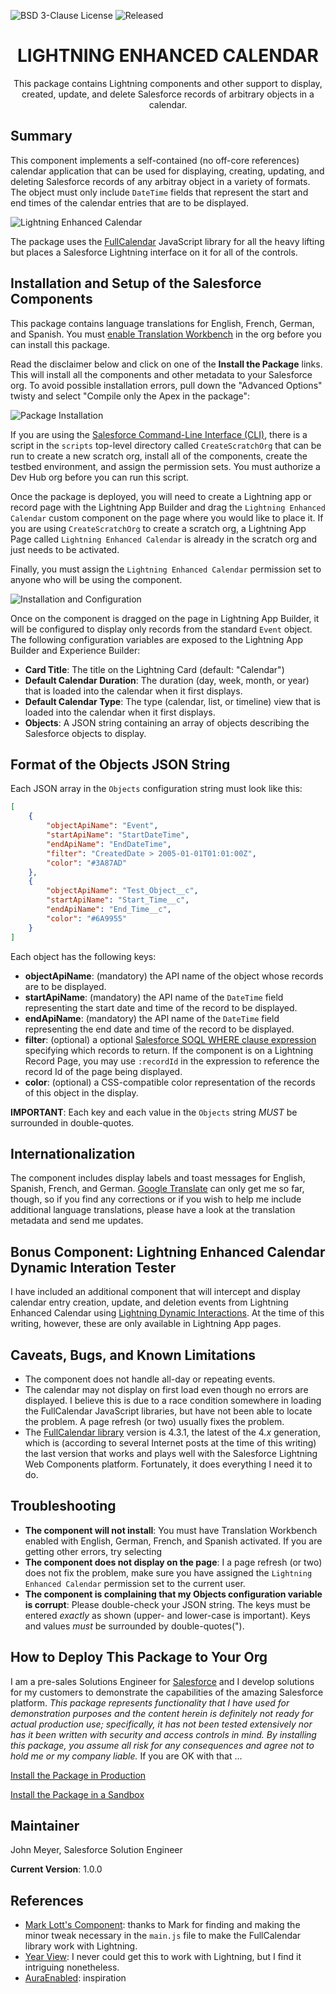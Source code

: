 ![BSD 3-Clause License](https://img.shields.io/badge/license-BSD%203--Clause-success) ![Released](https://img.shields.io/badge/status-Released-success)

<h1 align="center">LIGHTNING ENHANCED CALENDAR</h1>
<p align="center">
This package contains Lightning components and other support to display, created, update, and delete Salesforce records of arbitrary objects in a calendar.
</p>

## Summary

This component implements a self-contained (no off-core references) calendar application that can be used for displaying, creating, updating, and deleting Salesforce records of any arbitray object in a variety of formats. The object must only include `DateTime` fields that represent the start and end times of the calendar entries that are to be displayed.

![Lightning Enhanced Calendar](images/Lightning_Enhanced_Calendar.png)

The package uses the [FullCalendar](https://fullcalendar.io) JavaScript library for all the heavy lifting but places a Salesforce Lightning interface on it for all of the controls.

## Installation and Setup of the Salesforce Components

This package contains language translations for English, French, German, and Spanish. You must [enable Translation Workbench](https://help.salesforce.com/s/articleView?id=sf.wcc_setup_enable_translation.htm&type=5) in the org before you can install this package.

Read the disclaimer below and click on one of the **Install the Package** links. This will install all the components and other metadata to your Salesforce org. To avoid possible installation errors, pull down the "Advanced Options" twisty and select "Compile only the Apex in the package":

![Package Installation](images/Package_Installation.png)

If you are using the [Salesforce Command-Line Interface (CLI)](https://developer.salesforce.com/tools/sfdxcli), there is a script in the `scripts` top-level directory called `CreateScratchOrg` that can be run to create a new scratch org, install all of the components, create the testbed environment, and assign the permission sets. You must authorize a Dev Hub org before you can run this script.

Once the package is deployed, you will need to create a Lightning app or record page with the Lightning App Builder and drag the `Lightning Enhanced Calendar` custom component on the page where you would like to place it. If you are using `CreateScratchOrg` to create a scratch org, a Lightning App Page called `Lightning Enhanced Calendar` is already in the scratch org and just needs to be activated.

Finally, you must assign the `Lightning Enhanced Calendar` permission set to anyone who will be using the component.

![Installation and Configuration](images/Installation_and_Configuration.png)

Once on the component is dragged on the page in Lightning App Builder, it will be configured to display only records from the standard `Event` object. The following configuration variables are exposed to the Lightning App Builder and Experience Builder:

- **Card Title**: The title on the Lightning Card (default: "Calendar")
- **Default Calendar Duration**: The duration (day, week, month, or year) that is loaded into the calendar when it first displays.
- **Default Calendar Type**: The type (calendar, list, or timeline) view that is loaded into the calendar when it first displays.
- **Objects**: A JSON string containing an array of objects describing the Salesforce objects to display.

## Format of the Objects JSON String

Each JSON array in the `Objects` configuration string must look like this:

```json
[
    {
        "objectApiName": "Event",
        "startApiName": "StartDateTime",
        "endApiName": "EndDateTime",
        "filter": "CreatedDate > 2005-01-01T01:01:00Z",
        "color": "#3A87AD"
    },
    {
        "objectApiName": "Test_Object__c",
        "startApiName": "Start_Time__c",
        "endApiName": "End_Time__c",
        "color": "#6A9955"
    }
]
```

Each object has the following keys:

- **objectApiName**: (mandatory) the API name of the object whose records are to be displayed.
- **startApiName**: (mandatory) the API name of the `DateTime` field representing the start date and time of the record to be displayed.
- **endApiName**: (mandatory) the API name of the `DateTime` field representing the end date and time of the record to be displayed.
- **filter**: (optional) a optional [Salesforce SOQL WHERE clause expression](https://developer.salesforce.com/docs/atlas.en-us.soql_sosl.meta/soql_sosl/sforce_api_calls_soql_select_conditionexpression.htm) specifying which records to return. If the component is on a Lightning Record Page, you may use `:recordId` in the expression to reference the record Id of the page being displayed.
- **color**: (optional) a CSS-compatible color representation of the records of this object in the display.

**IMPORTANT**: Each key and each value in the `Objects` string *MUST* be surrounded in double-quotes.

## Internationalization

The component includes display labels and toast messages for English, Spanish, French, and German. [Google Translate](https://translate.google.com) can only get me so far, though, so if you find any corrections or if you wish to help me include additional language translations, please have a look at the translation metadata and send me updates.

## Bonus Component: Lightning Enhanced Calendar Dynamic Interation Tester

I have included an additional component that will intercept and display calendar entry creation, update, and deletion events from Lightning Enhanced Calendar using [Lightning Dynamic Interactions](https://admin.salesforce.com/blog/2021/introducing-dynamic-interactions-the-latest-low-code-innovation-for-salesforce-platform). At the time of this writing, however, these are only available in Lightning App pages.

## Caveats, Bugs, and Known Limitations

- The component does not handle all-day or repeating events.
- The calendar may not display on first load even though no errors are displayed. I believe this is due to a race condition somewhere in loading the FullCalendar JavaScript libraries, but have not been able to locate the problem. A page refresh (or two) usually fixes the problem.
- The [FullCalendar library](https://fullcalendar.io) version is 4.3.1, the latest of the 4.*x* generation, which is (according to several Internet posts at the time of this writing) the last version that works and plays well with the Salesforce Lightning Web Components platform. Fortunately, it does everything I need it to do.

## Troubleshooting

- **The component will not install**: You must have Translation Workbench enabled with English, German, French, and Spanish activated. If you are getting other errors, try selecting 
- **The component does not display on the page**: I a page refresh (or two) does not fix the problem, make sure you have assigned the `Lightning Enhanced Calendar` permission set to the current user.
- **The component is complaining that my Objects configuration variable is corrupt**: Please double-check your JSON string. The keys must be entered *exactly* as shown (upper- and lower-case is important). Keys and values *must* be surrounded by double-quotes(").

## How to Deploy This Package to Your Org

I am a pre-sales Solutions Engineer for [Salesforce](https://www.salesforce.com) and I develop solutions for my customers to demonstrate the capabilities of the amazing Salesforce platform. *This package represents functionality that I have used for demonstration purposes and the content herein is definitely not ready for actual production use; specifically, it has not been tested extensively nor has it been written with security and access controls in mind. By installing this package, you assume all risk for any consequences and agree not to hold me or my company liable.* If you are OK with that ...

[Install the Package in Production](https://login.salesforce.com/packaging/installPackage.apexp?p0=04t2E000003smqjQAA)

[Install the Package in a Sandbox](https://test.salesforce.com/packaging/installPackage.apexp?p0=04t2E000003smqjQAA)

## Maintainer

John Meyer, Salesforce Solution Engineer

**Current Version**: 1.0.0

## References

- [Mark Lott's Component](https://github.com/markslott/lwc-fullcalendar): thanks to Mark for finding and making the minor tweak necessary in the `main.js` file to make the FullCalendar library work with Lightning.
- [Year View](https://github.com/p-try/fullcalendar-yearview): I never could get this to work with Lightning, but I find it intriguing nonetheless.
- [AuraEnabled](https://auraenabled.com/2020/07/fullcalendar-in-lightning-web-component/): inspiration
